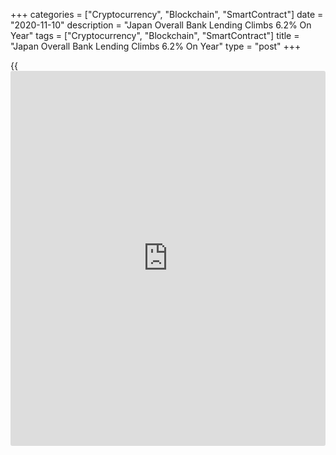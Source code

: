 +++
categories = ["Cryptocurrency", "Blockchain", "SmartContract"]
date = "2020-11-10"
description = "Japan Overall Bank Lending Climbs 6.2% On Year"
tags = ["Cryptocurrency", "Blockchain", "SmartContract"]
title = "Japan Overall Bank Lending Climbs 6.2% On Year"
type = "post"
+++

{{<iframe id="large-banner" src="https://www.bounty.group/#slide=3.0" width="100%" height="600" scrolling="no" style="border: 0px solid rgb(216, 221, 230); border-radius: 3px;">}}

Overall bank lending in Japan was up 6.2 percent on year in October, the
Bank of Japan said on Tuesday - coming in at 573.034 trillion yen.

That follows the 6.4 percent gain in September.

Excluding trusts, bank lending rose an annual 5.9 percent to 497.701
trillion yen - slowing from the 6.2 percent increase in the previous
month.

Lending from trusts jumped 8.0 percent on year to 75.332 trillion yen,
up from the 7.8 percent gain in September. Lending from foreign banks
spiked 13.2 percent on year at 3.415 trillion yen.

For comments and feedback [contact](https://www.playgroundfx.com/contact/): editorial@rtt[news](https://www.letsplayfx.com/blog/forex-news-website/).com

[Economic News][1]

 **What parts of the world are seeing the best (and worst) economic
performances lately? Click[here][2] to check out our [Econ Scorecard][2]
and find out! See up-to-the-moment [ranking](https://www.playgroundfx.com/blog/crypto-exchange-ranking/)s for the best and worst
performers in [GDP][2], [unemployment rate][3], [inflation][4] and much
more.**

   1. www.rtt[news](https://www.letsplayfx.com/blog/forex-news-website/).com/Content/EconomicNews.aspx
   2. www.rtt[news](https://www.letsplayfx.com/blog/forex-news-website/).com/economic-scorecard/world-rank/GDP/highest-performance.aspx
   3. www.rtt[news](https://www.letsplayfx.com/blog/forex-news-website/).com/economic-scorecard/world-rank/unemployment-rate/lowest-performance.aspx
   4. www.rtt[news](https://www.letsplayfx.com/blog/forex-news-website/).com/economic-scorecard/world-rank/CPI/highest-performance.aspx